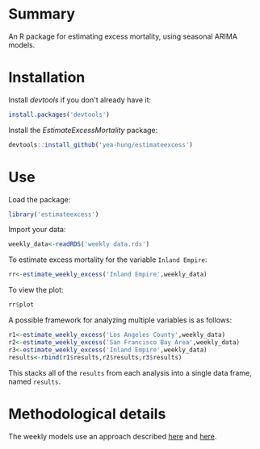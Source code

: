 # Summary

An R package for estimating excess mortality, using seasonal ARIMA models. 

# Installation

Install *devtools* if you don't already have it:

```r
install.packages('devtools')
```

Install the *EstimateExcessMortality* package:

```r
devtools::install_github('yea-hung/estimateexcess')
```

# Use

Load the package:

```r
library('estimateexcess')
```

Import your data:

```r
weekly_data<-readRDS('weekly data.rds')
```

To estimate excess mortality for the variable `Inland Empire`:

```r
rr<-estimate_weekly_excess('Inland Empire',weekly_data)
```

To view the plot:

```r
rr$plot
```

A possible framework for analyzing multiple variables is as follows:

```r
r1<-estimate_weekly_excess('Los Angeles County',weekly_data)
r2<-estimate_weekly_excess('San Francisco Bay Area',weekly_data)
r3<-estimate_weekly_excess('Inland Empire',weekly_data)
results<-rbind(r1$results,r2$results,r3$results)
```

This stacks all of the `results` from each analysis into a single data frame, named `results`.

# Methodological details

The weekly models use an approach described [here](https://otexts.com/fpp2/complexseasonality.html) and [here](https://robjhyndman.com/hyndsight/forecasting-weekly-data/).
